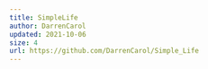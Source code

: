 ```yaml
---
title: SimpleLife
author: DarrenCarol
updated: 2021-10-06
size: 4
url: https://github.com/DarrenCarol/Simple_Life
---
```

